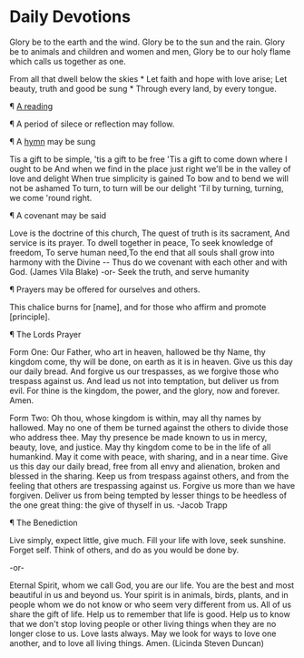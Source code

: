 # Daily Devotions

Glory be to the earth and the wind.
Glory be to the sun and the rain.
Glory be to animals and children and women and men,
Glory be to our holy flame which calls us together as one.

From all that dwell below the skies *
    Let faith and hope with love arise;
Let beauty, truth and good be sung *
   Through every land, by every tongue.
   
¶ [A reading](http://community.fortunecity.ws/roswell/vortex/401/library/365/365date.htm)

¶ A period of silece or reflection may follow.

¶ A [hymn](https://www.youtube.com/watch?v=kjFjxRdzuJc) may be sung

Tis a gift to be simple, 'tis a gift to be free
'Tis a gift to come down where I ought to be
And when we find in the place just right
we'll be in the valley of love and delight
When true simplicity is gained
To bow and to bend we will not be ashamed
To turn, to turn will be our delight
'Til by turning, turning, we come 'round right.

¶ A covenant may be said

Love is the doctrine of this church,
The quest of truth is its sacrament,
And service is its prayer.
To dwell together in peace,
To seek knowledge of freedom,
To serve human need,To the end that all souls shall grow into harmony with the Divine --
Thus do we covenant with each other and with God.
(James Vila Blake)
  -or-
Seek the truth, and serve humanity

¶ Prayers may be offered for ourselves and others.

This chalice burns for [name], and for those who affirm and promote [principle].

¶ The Lords Prayer

Form One: Our Father, who art in heaven, hallowed be thy Name, thy kingdom come, thy will be done, on earth as it is in heaven. Give us this day our daily bread. And forgive us our trespasses, as we forgive those who trespass against us. And lead us not into temptation, but deliver us from evil. For thine is the kingdom, the power, and the glory, now and forever. Amen.

Form Two: Oh thou, whose kingdom is within, may all thy names by hallowed. May no one of them be turned against the others to divide those who address thee. May thy presence be made known to us in mercy, beauty, love, and justice. May thy kingdom come to be in the life of all humankind. May it come with peace, with sharing, and in a near time. Give us this day our daily bread, free from all envy and alienation, broken and blessed in the sharing. Keep us from trespass against others, and from the feeling that others are trespassing against us. Forgive us more than we have forgiven. Deliver us from being tempted by lesser things to be heedless of the one great thing: the give of thyself in us. -Jacob Trapp

¶ The Benediction

Live simply, expect little, give much. Fill your life with love, seek sunshine. Forget self. Think of others, and do as you would be done by. 
   
   -or-

Eternal Spirit, whom we call God, you are our life. You are the best and most beautiful in us and beyond us. Your spirit is in animals, birds, plants, and in people whom we do not know or who seem very different from us. All of us share the gift of life. Help us to remember that life is good. Help us to know that we don't stop loving people or other living things when they are no longer close to us. Love lasts always. May we look for ways to love one another, and to love all living things. Amen. (Licinda Steven Duncan) 
